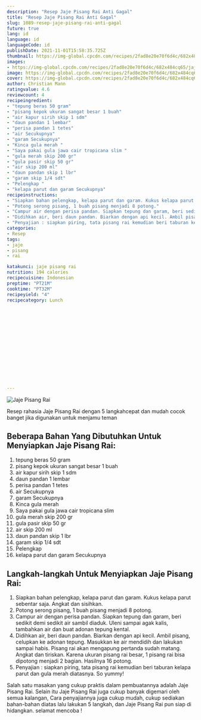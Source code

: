 ```yaml
---
description: "Resep Jaje Pisang Rai Anti Gagal"
title: "Resep Jaje Pisang Rai Anti Gagal"
slug: 1089-resep-jaje-pisang-rai-anti-gagal
future: true
lang: id
language: id
languageCode: id
publishDate: 2021-11-01T15:58:35.725Z 
thumbnail: https://img-global.cpcdn.com/recipes/2fad8e20e70f6d4c/682x484cq65/jaje-pisang-rai-foto-resep-utama.png
images:
- https://img-global.cpcdn.com/recipes/2fad8e20e70f6d4c/682x484cq65/jaje-pisang-rai-foto-resep-utama.png
image: https://img-global.cpcdn.com/recipes/2fad8e20e70f6d4c/682x484cq65/jaje-pisang-rai-foto-resep-utama.png
cover: https://img-global.cpcdn.com/recipes/2fad8e20e70f6d4c/682x484cq65/jaje-pisang-rai-foto-resep-utama.png
author: Christian Mann
ratingvalue: 4.6
reviewcount: 4
recipeingredient:
- "tepung beras 50 gram"
- "pisang kepok ukuran sangat besar 1 buah"
- "air kapur sirih skip 1 sdm"
- "daun pandan 1 lembar"
- "perisa pandan 1 tetes"
- "air Secukupnya"
- "garam Secukupnya"
- "Kinca gula merah "
- "Saya pakai gula jawa cair tropicana slim "
- "gula merah skip 200 gr"
- "gula pasir skip 50 gr"
- "air skip 200 ml"
- "daun pandan skip 1 lbr"
- "garam skip 1/4 sdt"
- "Pelengkap "
- "kelapa parut dan garam Secukupnya"
recipeinstructions:
- "Siapkan bahan pelengkap, kelapa parut dan garam. Kukus kelapa parut sebentar saja. Angkat dan sisihkan."
- "Potong serong pisang, 1 buah pisang menjadi 8 potong."
- "Campur air dengan perisa pandan. Siapkan tepung dan garam, beri sedikit demi sedikit air sambil diaduk. Uleni sampai agak kalis, tambahkan air dan buat adonan tepung kental."
- "Didihkan air, beri daun pandan. Biarkan dengan api kecil. Ambil pisang, celupkan ke adonan tepung. Masukkan ke air mendidih dan lakukan sampai habis. Pisang rai akan mengapung pertanda sudah matang. Angkat dan tiriskan. Karena ukuran pisang rai besar, 1 pisang rai bisa dipotong menjadi 2 bagian. Hasilnya 16 potong."
- "Penyajian : siapkan piring, tata pisang rai kemudian beri taburan kelapa parut dan gula merah diatasnya. So yummy!"
categories:
- Resep
tags:
- jaje
- pisang
- rai

katakunci: jaje pisang rai 
nutrition: 194 calories
recipecuisine: Indonesian
preptime: "PT21M"
cooktime: "PT32M"
recipeyield: "4"
recipecategory: Lunch


     
    
    
    
    
    
    
    
    
    
    
      
    
---
```



![Jaje Pisang Rai](https://img-global.cpcdn.com/recipes/2fad8e20e70f6d4c/682x484cq65/jaje-pisang-rai-foto-resep-utama.png)

Resep rahasia Jaje Pisang Rai    dengan 5 langkahcepat dan mudah cocok banget jika digunakan untuk menjamu teman

<!--inarticleads1-->

## Beberapa Bahan Yang Dibutuhkan Untuk Menyiapkan Jaje Pisang Rai:

1. tepung beras 50 gram
1. pisang kepok ukuran sangat besar 1 buah
1. air kapur sirih skip 1 sdm
1. daun pandan 1 lembar
1. perisa pandan 1 tetes
1. air Secukupnya
1. garam Secukupnya
1. Kinca gula merah 
1. Saya pakai gula jawa cair tropicana slim 
1. gula merah skip 200 gr
1. gula pasir skip 50 gr
1. air skip 200 ml
1. daun pandan skip 1 lbr
1. garam skip 1/4 sdt
1. Pelengkap 
1. kelapa parut dan garam Secukupnya



<!--inarticleads2-->

## Langkah-langkah Untuk Menyiapkan Jaje Pisang Rai:

1. Siapkan bahan pelengkap, kelapa parut dan garam. Kukus kelapa parut sebentar saja. Angkat dan sisihkan.
1. Potong serong pisang, 1 buah pisang menjadi 8 potong.
1. Campur air dengan perisa pandan. Siapkan tepung dan garam, beri sedikit demi sedikit air sambil diaduk. Uleni sampai agak kalis, tambahkan air dan buat adonan tepung kental.
1. Didihkan air, beri daun pandan. Biarkan dengan api kecil. Ambil pisang, celupkan ke adonan tepung. Masukkan ke air mendidih dan lakukan sampai habis. Pisang rai akan mengapung pertanda sudah matang. Angkat dan tiriskan. Karena ukuran pisang rai besar, 1 pisang rai bisa dipotong menjadi 2 bagian. Hasilnya 16 potong.
1. Penyajian : siapkan piring, tata pisang rai kemudian beri taburan kelapa parut dan gula merah diatasnya. So yummy!




Salah satu masakan yang cukup praktis dalam pembuatannya adalah  Jaje Pisang Rai. Selain itu  Jaje Pisang Rai  juga cukup banyak digemari oleh semua kalangan, Cara penyajiannya juga cukup mudah, cukup sediakan bahan-bahan diatas lalu lakukan 5 langkah, dan  Jaje Pisang Rai  pun siap di hidangkan. selamat mencoba !
